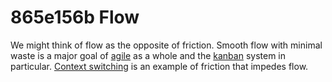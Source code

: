 # 865e156b Flow

We might think of flow as the opposite of friction. Smooth flow with minimal
waste is a major goal of [agile](961174eb_agile_learning.md) as a whole and the [kanban](4d3ef3a9_kanban.md) system in particular. [Context
switching](bdeba9ab_contextswitching.md) is an example of friction that impedes flow.